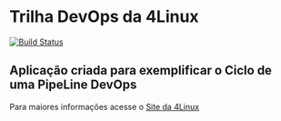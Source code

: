 # Trilha DevOps da 4Linux

<!-- Altere a Flag abaixo com sua URL do Travis -->
[![Build Status](https://travis-ci.org/Fiapinho/DevOpsLab-HelloWorld.svg?branch=master)](https://travis-ci.org/Fiapinho/DevOpsLab-HelloWorld)

## Aplicação criada para exemplificar o Ciclo de uma PipeLine DevOps


Para maiores informações acesse o [Site da 4Linux](https://www.4linux.com.br/cursos/devops)
